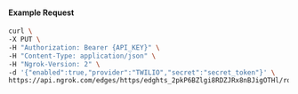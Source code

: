 <!-- Code generated for API Clients. DO NOT EDIT. -->

#### Example Request

```bash
curl \
-X PUT \
-H "Authorization: Bearer {API_KEY}" \
-H "Content-Type: application/json" \
-H "Ngrok-Version: 2" \
-d '{"enabled":true,"provider":"TWILIO","secret":"secret_token"}' \
https://api.ngrok.com/edges/https/edghts_2pkP6BZlgi8RDZJRx8nBJigOTHl/routes/edghtsrt_2pkP6BislJJXA7zam7NIKoNsfKV/webhook_verification
```
